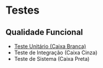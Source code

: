 # Testes

## Qualidade Funcional
* [Teste Unitário (Caixa Branca)](caixa-branca.md)
* Teste de Integração (Caixa Cinza)
* Teste de Sistema (Caixa Preta)
